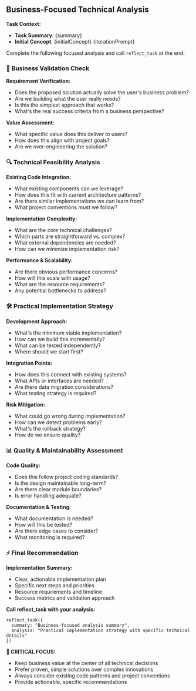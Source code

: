 ## Business-Focused Technical Analysis

**Task Context:**
- **Task Summary**: {summary}
- **Initial Concept**: {initialConcept}
{iterationPrompt}

Complete the following focused analysis and call `reflect_task` at the end:

### 🎯 **Business Validation Check**

**Requirement Verification:**
- Does the proposed solution actually solve the user's business problem?
- Are we building what the user really needs?
- Is this the simplest approach that works?
- What's the real success criteria from a business perspective?

**Value Assessment:**
- What specific value does this deliver to users?
- How does this align with project goals?
- Are we over-engineering the solution?

### 🔍 **Technical Feasibility Analysis**

**Existing Code Integration:**
- What existing components can we leverage?
- How does this fit with current architecture patterns?
- Are there similar implementations we can learn from?
- What project conventions must we follow?

**Implementation Complexity:**
- What are the core technical challenges?
- Which parts are straightforward vs. complex?
- What external dependencies are needed?
- How can we minimize implementation risk?

**Performance & Scalability:**
- Are there obvious performance concerns?
- How will this scale with usage?
- What are the resource requirements?
- Any potential bottlenecks to address?

### 🛠️ **Practical Implementation Strategy**

**Development Approach:**
- What's the minimum viable implementation?
- How can we build this incrementally?
- What can be tested independently?
- Where should we start first?

**Integration Points:**
- How does this connect with existing systems?
- What APIs or interfaces are needed?
- Are there data migration considerations?
- What testing strategy is required?

**Risk Mitigation:**
- What could go wrong during implementation?
- How can we detect problems early?
- What's the rollback strategy?
- How do we ensure quality?

### 📊 **Quality & Maintainability Assessment**

**Code Quality:**
- Does this follow project coding standards?
- Is the design maintainable long-term?
- Are there clear module boundaries?
- Is error handling adequate?

**Documentation & Testing:**
- What documentation is needed?
- How will this be tested?
- Are there edge cases to consider?
- What monitoring is required?

### ⚡ **Final Recommendation**

**Implementation Summary:**
- Clear, actionable implementation plan
- Specific next steps and priorities
- Resource requirements and timeline
- Success metrics and validation approach

**Call reflect_task with your analysis:**
```
reflect_task({ 
  summary: "Business-focused analysis summary", 
  analysis: "Practical implementation strategy with specific technical details" 
})
```

**🚨 CRITICAL FOCUS:**
- Keep business value at the center of all technical decisions
- Prefer proven, simple solutions over complex innovations
- Always consider existing code patterns and project conventions
- Provide actionable, specific recommendations